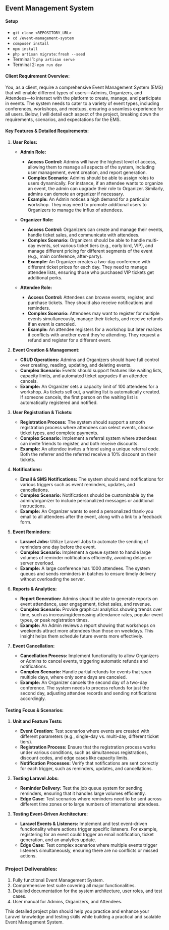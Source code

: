 ## Event Management System

#### Setup
- `git clone <REPOSITORY_URL>`
- `cd /event-management-system`
- `composer install`
- `npm install`
- `php artisan migrate:fresh --seed`
- Terminal 1: `php artisan serve`
- Terminal 2: `npm run dev`

#### **Client Requirement Overview:**
You, as a client, require a comprehensive Event Management System (EMS) that will enable different types of users—Admins, Organizers, and Attendees—to interact with the platform to create, manage, and participate in events. The system needs to cater to a variety of event types, including conferences, workshops, and meetups, ensuring a seamless experience for all users. Below, I will detail each aspect of the project, breaking down the requirements, scenarios, and expectations for the EMS.

#### **Key Features & Detailed Requirements:**

1. **User Roles:**
   - **Admin Role:**
     - **Access Control:** Admins will have the highest level of access, allowing them to manage all aspects of the system, including user management, event creation, and report generation.
     - **Complex Scenario:** Admins should be able to assign roles to users dynamically. For instance, if an attendee wants to organize an event, the admin can upgrade their role to Organizer. Similarly, admins can demote an organizer if necessary.
     - **Example:** An Admin notices a high demand for a particular workshop. They may need to promote additional users to Organizers to manage the influx of attendees.
     
   - **Organizer Role:**
     - **Access Control:** Organizers can create and manage their events, handle ticket sales, and communicate with attendees.
     - **Complex Scenario:** Organizers should be able to handle multi-day events, set various ticket tiers (e.g., early bird, VIP), and manage different pricing for different segments of the event (e.g., main conference, after-party).
     - **Example:** An Organizer creates a two-day conference with different ticket prices for each day. They need to manage attendee lists, ensuring those who purchased VIP tickets get additional perks.

   - **Attendee Role:**
     - **Access Control:** Attendees can browse events, register, and purchase tickets. They should also receive notifications and reminders.
     - **Complex Scenario:** Attendees may want to register for multiple events simultaneously, manage their tickets, and receive refunds if an event is canceled.
     - **Example:** An attendee registers for a workshop but later realizes it conflicts with another event they’re attending. They request a refund and register for a different event.

2. **Event Creation & Management:**
   - **CRUD Operations:** Admins and Organizers should have full control over creating, reading, updating, and deleting events.
   - **Complex Scenario:** Events should support features like waiting lists, capacity limits, and automated ticket upgrades if an attendee cancels.
   - **Example:** An Organizer sets a capacity limit of 100 attendees for a workshop. As tickets sell out, a waiting list is automatically created. If someone cancels, the first person on the waiting list is automatically registered and notified.

3. **User Registration & Tickets:**
   - **Registration Process:** The system should support a smooth registration process where attendees can select events, choose ticket types, and complete payments.
   - **Complex Scenario:** Implement a referral system where attendees can invite friends to register, and both receive discounts.
   - **Example:** An attendee invites a friend using a unique referral code. Both the referrer and the referred receive a 10% discount on their tickets.

4. **Notifications:**
   - **Email & SMS Notifications:** The system should send notifications for various triggers such as event reminders, updates, and cancellations.
   - **Complex Scenario:** Notifications should be customizable by the admin/organizer to include personalized messages or additional instructions.
   - **Example:** An Organizer wants to send a personalized thank-you email to all attendees after the event, along with a link to a feedback form.

5. **Event Reminders:**
   - **Laravel Jobs:** Utilize Laravel Jobs to automate the sending of reminders one day before the event.
   - **Complex Scenario:** Implement a queue system to handle large volumes of reminder notifications efficiently, avoiding delays or server overload.
   - **Example:** A large conference has 1000 attendees. The system queues and sends reminders in batches to ensure timely delivery without overloading the server.

6. **Reports & Analytics:**
   - **Report Generation:** Admins should be able to generate reports on event attendance, user engagement, ticket sales, and revenue.
   - **Complex Scenario:** Provide graphical analytics showing trends over time, such as increasing/decreasing attendance rates, popular event types, or peak registration times.
   - **Example:** An Admin reviews a report showing that workshops on weekends attract more attendees than those on weekdays. This insight helps them schedule future events more effectively.

7. **Event Cancellation:**
   - **Cancellation Process:** Implement functionality to allow Organizers or Admins to cancel events, triggering automatic refunds and notifications.
   - **Complex Scenario:** Handle partial refunds for events that span multiple days, where only some days are canceled.
   - **Example:** An Organizer cancels the second day of a two-day conference. The system needs to process refunds for just the second day, adjusting attendee records and sending notifications accordingly.

#### **Testing Focus & Scenarios:**

1. **Unit and Feature Tests:**
   - **Event Creation:** Test scenarios where events are created with different parameters (e.g., single-day vs. multi-day, different ticket tiers).
   - **Registration Process:** Ensure that the registration process works under various conditions, such as simultaneous registrations, discount codes, and edge cases like capacity limits.
   - **Notification Processes:** Verify that notifications are sent correctly for each trigger, such as reminders, updates, and cancellations.

2. **Testing Laravel Jobs:**
   - **Reminder Delivery:** Test the job queue system for sending reminders, ensuring that it handles large volumes efficiently.
   - **Edge Case:** Test scenarios where reminders need to be sent across different time zones or to large numbers of international attendees.

3. **Testing Event-Driven Architecture:**
   - **Laravel Events & Listeners:** Implement and test event-driven functionality where actions trigger specific listeners. For example, registering for an event could trigger an email notification, ticket generation, and an analytics update.
   - **Edge Case:** Test complex scenarios where multiple events trigger listeners simultaneously, ensuring there are no conflicts or missed actions.

### **Project Deliverables:**
1. Fully functional Event Management System.
2. Comprehensive test suite covering all major functionalities.
3. Detailed documentation for the system architecture, user roles, and test cases.
4. User manual for Admins, Organizers, and Attendees.

This detailed project plan should help you practice and enhance your Laravel knowledge and testing skills while building a practical and scalable Event Management System.
